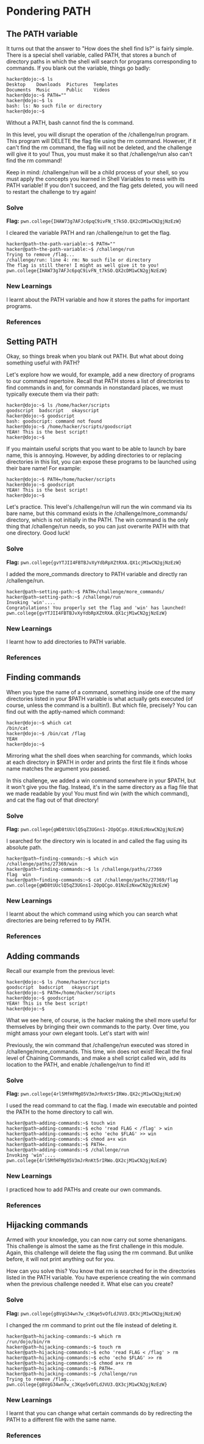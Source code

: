 # Pondering PATH

## The PATH variable
It turns out that the answer to "How does the shell find ls?" is fairly simple. There is a special shell variable, called PATH, that stores a bunch of directory paths in which the shell will search for programs corresponding to commands. If you blank out the variable, things go badly:
```
hacker@dojo:~$ ls
Desktop    Downloads  Pictures  Templates
Documents  Music      Public    Videos
hacker@dojo:~$ PATH=""
hacker@dojo:~$ ls
bash: ls: No such file or directory
hacker@dojo:~$
```
Without a PATH, bash cannot find the ls command.

In this level, you will disrupt the operation of the /challenge/run program. This program will DELETE the flag file using the rm command. However, if it can't find the rm command, the flag will not be deleted, and the challenge will give it to you! Thus, you must make it so that /challenge/run also can't find the rm command!

Keep in mind: /challenge/run will be a child process of your shell, so you must apply the concepts you learned in Shell Variables to mess with its PATH variable! If you don't succeed, and the flag gets deleted, you will need to restart the challenge to try again!

### Solve
**Flag:** `pwn.college{IHAW73g7AFJc6pqC9ivFN_t7kSO.QX2cDM1wCN2gjNzEzW}`

I cleared the variable PATH and ran /challenge/run to get the flag.
```
hacker@path~the-path-variable:~$ PATH=""
hacker@path~the-path-variable:~$ /challenge/run
Trying to remove /flag...
/challenge/run: line 4: rm: No such file or directory
The flag is still there! I might as well give it to you!
pwn.college{IHAW73g7AFJc6pqC9ivFN_t7kSO.QX2cDM1wCN2gjNzEzW}
```

### New Learnings
I learnt about the PATH variable and how it stores the paths for important programs.

### References

## Setting PATH
Okay, so things break when you blank out PATH. But what about doing something useful with PATH?

Let's explore how we would, for example, add a new directory of programs to our command repertoire. Recall that PATH stores a list of directories to find commands in and, for commands in nonstandard places, we must typically execute them via their path:
```
hacker@dojo:~$ ls /home/hacker/scripts
goodscript	badscript	okayscript
hacker@dojo:~$ goodscript
bash: goodscript: command not found
hacker@dojo:~$ /home/hacker/scripts/goodscript
YEAH! This is the best script!
hacker@dojo:~$
```
If you maintain useful scripts that you want to be able to launch by bare name, this is annoying. However, by adding directories to or replacing directories in this list, you can expose these programs to be launched using their bare name! For example:
```
hacker@dojo:~$ PATH=/home/hacker/scripts
hacker@dojo:~$ goodscript
YEAH! This is the best script!
hacker@dojo:~$
```
Let's practice. This level's /challenge/run will run the win command via its bare name, but this command exists in the /challenge/more_commands/ directory, which is not initially in the PATH. The win command is the only thing that /challenge/run needs, so you can just overwrite PATH with that one directory. Good luck!

### Solve
**Flag:** `pwn.college{gvYTJII4FBTBJvXyYdbRpXZtRXA.QX1cjM1wCN2gjNzEzW}`

I added the more_commands directory to PATH variable and directly ran /challenge/run.
```
hacker@path~setting-path:~$ PATH=/challenge/more_commands/
hacker@path~setting-path:~$ /challenge/run
Invoking 'win'....
Congratulations! You properly set the flag and 'win' has launched!
pwn.college{gvYTJII4FBTBJvXyYdbRpXZtRXA.QX1cjM1wCN2gjNzEzW}
```

### New Learnings
I learnt how to add directories to PATH variable.

### References

## Finding commands
When you type the name of a command, something inside one of the many directories listed in your $PATH variable is what actually gets executed (of course, unless the command is a builtin!). But which file, precisely? You can find out with the aptly-named which command:
```
hacker@dojo:~$ which cat
/bin/cat
hacker@dojo:~$ /bin/cat /flag
YEAH
hacker@dojo:~$
```
Mirroring what the shell does when searching for commands, which looks at each directory in $PATH in order and prints the first file it finds whose name matches the argument you passed.

In this challenge, we added a win command somewhere in your $PATH, but it won't give you the flag. Instead, it's in the same directory as a flag file that we made readable by you! You must find win (with the which command), and cat the flag out of that directory!

### Solve
**Flag:** `pwn.college{gWD8tUUclQ5qZ3UGns1-2OpQCgo.01NzEzNxwCN2gjNzEzW}`

I searched for the directory win is located in and called the flag using its absolute path.
```
hacker@path~finding-commands:~$ which win
/challenge/paths/27369/win
hacker@path~finding-commands:~$ ls /challenge/paths/27369
flag  win
hacker@path~finding-commands:~$ cat /challenge/paths/27369/flag
pwn.college{gWD8tUUclQ5qZ3UGns1-2OpQCgo.01NzEzNxwCN2gjNzEzW}
```

### New Learnings
I learnt about the which command using which you can search what directories are being referred to by PATH.

### References

## Adding commands
Recall our example from the previous level:
```
hacker@dojo:~$ ls /home/hacker/scripts
goodscript	badscript	okayscript
hacker@dojo:~$ PATH=/home/hacker/scripts
hacker@dojo:~$ goodscript
YEAH! This is the best script!
hacker@dojo:~$
```
What we see here, of course, is the hacker making the shell more useful for themselves by bringing their own commands to the party. Over time, you might amass your own elegant tools. Let's start with win!

Previously, the win command that /challenge/run executed was stored in /challenge/more_commands. This time, win does not exist! Recall the final level of Chaining Commands, and make a shell script called win, add its location to the PATH, and enable /challenge/run to find it!

### Solve
**Flag:** `pwn.college{4rl5MfHFMgO5V3mJrRnKt5rIRWo.QX2cjM1wCN2gjNzEzW}`

I used the read command to cat the flag. I made win executable and pointed the PATH to the home directory to call win.
```
hacker@path~adding-commands:~$ touch win
hacker@path~adding-commands:~$ echo 'read FLAG < /flag' > win
hacker@path~adding-commands:~$ echo 'echo $FLAG' >> win
hacker@path~adding-commands:~$ chmod a+x win
hacker@path~adding-commands:~$ PATH=.
hacker@path~adding-commands:~$ /challenge/run
Invoking 'win'....
pwn.college{4rl5MfHFMgO5V3mJrRnKt5rIRWo.QX2cjM1wCN2gjNzEzW}
```

### New Learnings
I practiced how to add PATHs and create our own commands.

### References

## Hijacking commands
Armed with your knowledge, you can now carry out some shenanigans. This challenge is almost the same as the first challenge in this module. Again, this challenge will delete the flag using the rm command. But unlike before, it will not print anything out for you.

How can you solve this? You know that rm is searched for in the directories listed in the PATH variable. You have experience creating the win command when the previous challenge needed it. What else can you create?

### Solve
**Flag:** `pwn.college{g8VgG34wn7w_c3Kqe5vOfLdJVU3.QX3cjM1wCN2gjNzEzW}`

I changed the rm command to print out the file instead of deleting it.
```
hacker@path~hijacking-commands:~$ which rm
/run/dojo/bin/rm
hacker@path~hijacking-commands:~$ touch rm
hacker@path~hijacking-commands:~$ echo 'read FLAG < /flag' > rm
hacker@path~hijacking-commands:~$ echo 'echo $FLAG' >> rm
hacker@path~hijacking-commands:~$ chmod a+x rm
hacker@path~hijacking-commands:~$ PATH=.
hacker@path~hijacking-commands:~$ /challenge/run
Trying to remove /flag...
pwn.college{g8VgG34wn7w_c3Kqe5vOfLdJVU3.QX3cjM1wCN2gjNzEzW}
```

### New Learnings
I learnt that you can change what certain commands do by redirecting the PATH to a different file with the same name.

### References
